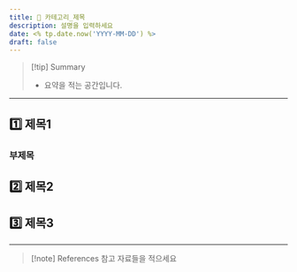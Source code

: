 ```yaml
---
title: 📝 카테고리_제목
description: 설명을 입력하세요
date: <% tp.date.now('YYYY-MM-DD') %>
draft: false
---
```


> [!tip] Summary
> * 요약을 적는 공간입니다.

---
## 1️⃣ 제목1

### 부제목 

## 2️⃣ 제목2

## 3️⃣ 제목3

---

> [!note] References
> 참고 자료들을 적으세요

